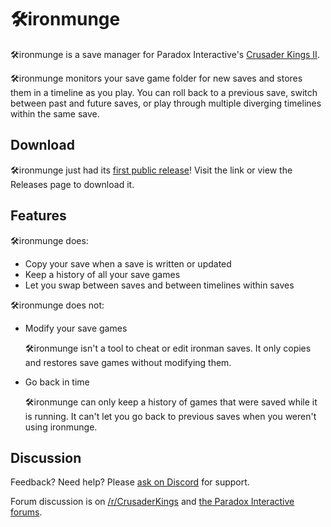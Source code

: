 # 🛠️ironmunge

🛠️ironmunge is a save manager for Paradox Interactive's [Crusader Kings II](https://www.paradoxplaza.com/crusader-kings-ii/CKCK02GSK-MASTER.html).

🛠️ironmunge monitors your save game folder for new saves and stores them in a timeline as you play. You can roll back to a previous save, switch between past and future saves, or play through multiple diverging timelines within the same save.

## Download
🛠️ironmunge just had its [first public release](https://github.com/scorpdx/ironmunge/releases/tag/v1.0)! Visit the link or view the Releases page to download it.

## Features

🛠️ironmunge does:
+ Copy your save when a save is written or updated
+ Keep a history of all your save games
+ Let you swap between saves and between timelines within saves

🛠️ironmunge does not:
+ Modify your save games

   🛠️ironmunge isn't a tool to cheat or edit ironman saves. It only copies and restores save games without modifying them.
+ Go back in time

   🛠️ironmunge can only keep a history of games that were saved while it is running. It can't let you go back to previous saves when you weren't using ironmunge.

## Discussion
Feedback? Need help? Please [ask on Discord](https://discord.gg/wC3fCgQ) for support.

Forum discussion is on [/r/CrusaderKings](https://www.reddit.com/r/CrusaderKings/comments/arltdw/ironmunge_a_save_manager_for_crusader_kings_ii/) and [the Paradox Interactive forums](https://forum.paradoxplaza.com/forum/index.php?threads/%EF%B8%8Fironmunge-a-save-manager-for-crusader-kings-ii.1153339/).
